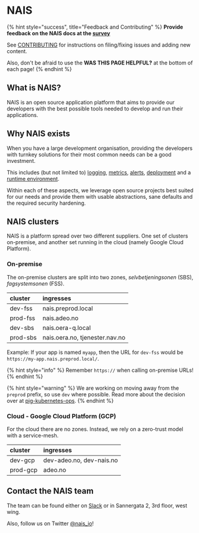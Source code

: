 # NAIS

{% hint style="success", title="Feedback and Contributing" %}
**Provide feedback on the NAIS docs at the [survey](https://forms.office.com/Pages/ResponsePage.aspx?id=NGU2YsMeYkmIaZtVNSedC8kDM0IU6F5PulhQRnbQAtdUM0tONFhQQ0tVMkdMTjNOQUJHR1Y4NUEzUC4u)**

See [CONTRIBUTING](https://github.com/nais/doc/blob/master/CONTRIBUTING.md) for instructions on filing/fixing issues and adding new content.

Also, don't be afraid to use the **WAS THIS PAGE HELPFUL?** at the bottom of each page!
{% endhint %}

## What is NAIS?

NAIS is an open source application platform that aims to provide our developers with the best possible tools needed to develop and run their applications.

## Why NAIS exists

When you have a large development organisation, providing the developers with turnkey solutions for their most common needs can be a good investment.

This includes \(but not limited to\) [logging](observability/logs.md), [metrics](observability/metrics.md), [alerts](observability/alerts/README.md), [deployment](basics/deploy.md) and a [runtime environment](./#nais-clusters).

Within each of these aspects, we leverage open source projects best suited for our needs and provide them with usable abstractions, sane defaults and the required security hardening.

## NAIS clusters

NAIS is a platform spread over two different suppliers. One set of clusters on-premise, and another set running in the cloud \(namely Google Cloud Platform\).

### On-premise

The on-premise clusters are split into two zones, _selvbetjeningsonen_ \(SBS\), _fagsystemsonen_ \(FSS\).

| cluster | ingresses |
| :--- | :--- |
| dev-fss | nais.preprod.local |
| prod-fss | nais.adeo.no |
| dev-sbs | nais.oera-q.local |
| prod-sbs | nais.oera.no, tjenester.nav.no |

Example: If your app is named `myapp`, then the URL for `dev-fss` would be `https://my-app.nais.preprod.local/`.

{% hint style="info" %}
Remember `https://` when calling on-premise URLs!
{% endhint %}

{% hint style="warning" %}
We are working on moving away from the `preprod` prefix, so use `dev` where possible. Read more about the decision over at [pig-kubernetes-ops](https://github.com/navikt/pig/blob/master/PIG-Kubernetes-OPS/adr/000-preprod-rename.md).
{% endhint %}

### Cloud - Google Cloud Platform \(GCP\)

For the cloud there are no zones. Instead, we rely on a zero-trust model with a service-mesh.

| cluster | ingresses |
| :--- | :--- |
| dev-gcp | dev-adeo.no, dev-nais.no |
| prod-gcp | adeo.no |

## Contact the NAIS team

The team can be found either on [Slack](https://nav-it.slack.com/messages/C5KUST8N6/) or in Sannergata 2, 3rd floor, west wing.

Also, follow us on Twitter [@nais\_io](https://twitter.com/nais_io)!

